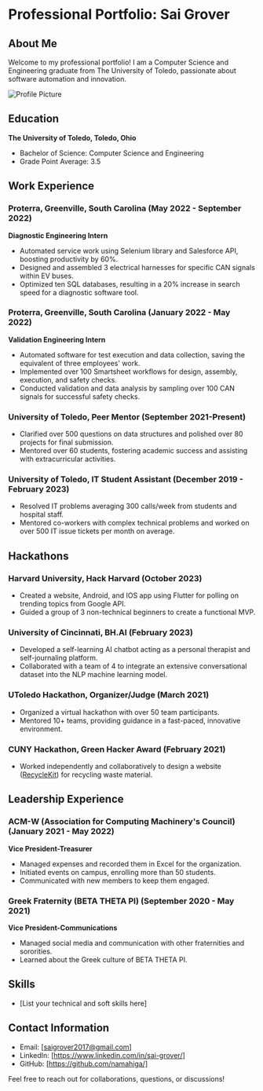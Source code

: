 # Professional Portfolio: Sai Grover

## About Me
Welcome to my professional portfolio! I am a Computer Science and Engineering graduate from The University of Toledo, passionate about software automation and innovation.

![Profile Picture](https://photos.app.goo.gl/bYYjCwsUq5CwAAmy7)

## Education
**The University of Toledo, Toledo, Ohio**
- Bachelor of Science: Computer Science and Engineering
- Grade Point Average: 3.5

## Work Experience
### Proterra, Greenville, South Carolina (May 2022 - September 2022)
**Diagnostic Engineering Intern**
- Automated service work using Selenium library and Salesforce API, boosting productivity by 60%.
- Designed and assembled 3 electrical harnesses for specific CAN signals within EV buses.
- Optimized ten SQL databases, resulting in a 20% increase in search speed for a diagnostic software tool.
       
### Proterra, Greenville, South Carolina (January 2022 - May 2022)
**Validation Engineering Intern**
- Automated software for test execution and data collection, saving the equivalent of three employees' work.
- Implemented over 100 Smartsheet workflows for design, assembly, execution, and safety checks.
- Conducted validation and data analysis by sampling over 100 CAN signals for successful safety checks.

### University of Toledo, Peer Mentor (September 2021-Present)
- Clarified over 500 questions on data structures and polished over 80 projects for final submission.
- Mentored over 60 students, fostering academic success and assisting with extracurricular activities.

### University of Toledo, IT Student Assistant (December 2019 - February 2023)
- Resolved IT problems averaging 300 calls/week from students and hospital staff.
- Mentored co-workers with complex technical problems and worked on over 500 IT issue tickets per month on average.

## Hackathons
### Harvard University, Hack Harvard (October 2023)
- Created a website, Android, and IOS app using Flutter for polling on trending topics from Google API.
- Guided a group of 3 non-technical beginners to create a functional MVP.

### University of Cincinnati, BH.AI (February 2023)
- Developed a self-learning AI chatbot acting as a personal therapist and self-journaling platform.
- Collaborated with a team of 4 to integrate an extensive conversational dataset into the NLP machine learning model.

### UToledo Hackathon, Organizer/Judge (March 2021)
- Organized a virtual hackathon with over 50 team participants.
- Mentored 10+ teams, providing guidance in a fast-paced, innovative environment.

### CUNY Hackathon, Green Hacker Award (February 2021)
- Worked independently and collaboratively to design a website ([RecycleKit](https://rejunkit.bubbleapps.io/version-test/)) for recycling waste material.

## Leadership Experience
### ACM-W (Association for Computing Machinery's Council) (January 2021 - May 2022)
**Vice President-Treasurer**
- Managed expenses and recorded them in Excel for the organization.
- Initiated events on campus, enrolling more than 50 students.
- Communicated with new members to keep them engaged.

### Greek Fraternity (BETA THETA PI) (September 2020 - May 2021)
**Vice President-Communications**
- Managed social media and communication with other fraternities and sororities.
- Learned about the Greek culture of BETA THETA PI.

## Skills
- [List your technical and soft skills here]

## Contact Information
- Email: [saigrover2017@gmail.com]
- LinkedIn: [https://www.linkedin.com/in/sai-grover/]
- GitHub: [https://github.com/namahiga/]

Feel free to reach out for collaborations, questions, or discussions!
